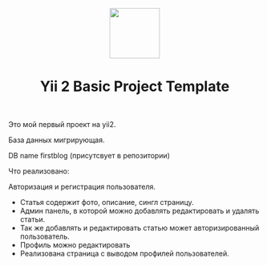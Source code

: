 <p align="center">
    <a href="https://github.com/yiisoft" target="_blank">
        <img src="https://avatars0.githubusercontent.com/u/993323" height="100px">
    </a>
    <h1 align="center">Yii 2 Basic Project Template</h1>
    <br>
</p>

Это мой первый проект на yii2.

База данных мигрирующая.

DB name    firstblog (присутсвует в репозитории) 

Что реализовано:

Авторизация и регистрация пользователя.
- Статья содержит фото, описание, сингл страницу. 
- Админ панель, в которой можно добавлять редактировать и удалять статьи.
- Так же добавлять и редактировать статью может авторизированный пользователь.
- Профиль можно редактировать 
- Реализована страница с выводом профилей пользователей.




